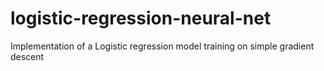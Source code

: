 # logistic-regression-neural-net
Implementation of a Logistic regression model training on simple gradient descent
